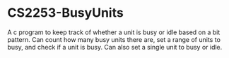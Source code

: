 # CS2253-BusyUnits
A c program to keep track of whether a unit is busy or idle based on a bit pattern.  Can count how many busy units there are, set a range of units to busy, and check if a unit is busy.  Can also set a single unit to busy or idle.

